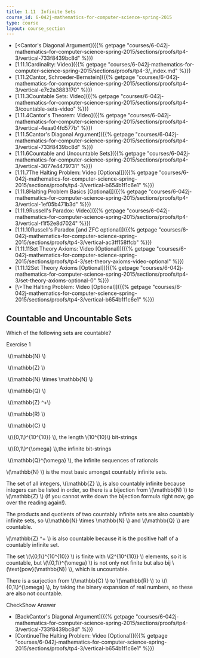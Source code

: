 ```yaml
---
title: 1.11  Infinite Sets
course_id: 6-042j-mathematics-for-computer-science-spring-2015
type: course
layout: course_section
---
```

*   [<Cantor's Diagonal Argument]({{% getpage "courses/6-042j-mathematics-for-computer-science-spring-2015/sections/proofs/tp4-3/vertical-733f8439bc8d" %}})
*   [1.11.1Cardinality: Video]({{% getpage "courses/6-042j-mathematics-for-computer-science-spring-2015/sections/proofs/tp4-3/_index.md" %}})
*   [1.11.2Cantor, Schroeder-Bernstein]({{% getpage "courses/6-042j-mathematics-for-computer-science-spring-2015/sections/proofs/tp4-3/vertical-e7c2a3883170" %}})
*   [1.11.3Countable Sets: Video]({{% getpage "courses/6-042j-mathematics-for-computer-science-spring-2015/sections/proofs/tp4-3/countable-sets-video" %}})
*   [1.11.4Cantor's Theorem: Video]({{% getpage "courses/6-042j-mathematics-for-computer-science-spring-2015/sections/proofs/tp4-3/vertical-4eaa04fd577b" %}})
*   [1.11.5Cantor's Diagonal Argument]({{% getpage "courses/6-042j-mathematics-for-computer-science-spring-2015/sections/proofs/tp4-3/vertical-733f8439bc8d" %}})
*   [1.11.6Countable and Uncountable Sets]({{% getpage "courses/6-042j-mathematics-for-computer-science-spring-2015/sections/proofs/tp4-3/vertical-3077e4479731" %}})
*   [1.11.7The Halting Problem: Video \[Optional\]]({{% getpage "courses/6-042j-mathematics-for-computer-science-spring-2015/sections/proofs/tp4-3/vertical-b654b1f1c6e1" %}})
*   [1.11.8Halting Problem Basics \[Optional\]]({{% getpage "courses/6-042j-mathematics-for-computer-science-spring-2015/sections/proofs/tp4-3/vertical-1ef05b471b3d" %}})
*   [1.11.9Russell's Paradox: Video]({{% getpage "courses/6-042j-mathematics-for-computer-science-spring-2015/sections/proofs/tp4-3/vertical-f1f52e8d7024" %}})
*   [1.11.10Russell's Paradox \[and ZFC optional\]]({{% getpage "courses/6-042j-mathematics-for-computer-science-spring-2015/sections/proofs/tp4-3/vertical-ac3ff158ffcb" %}})
*   [1.11.11Set Theory Axioms: Video \[Optional\]]({{% getpage "courses/6-042j-mathematics-for-computer-science-spring-2015/sections/proofs/tp4-3/set-theory-axioms-video-optional" %}})
*   [1.11.12Set Theory Axioms \[Optional\]]({{% getpage "courses/6-042j-mathematics-for-computer-science-spring-2015/sections/proofs/tp4-3/set-theory-axioms-optional-0" %}})
*   [\\>The Halting Problem: Video \[Optional\]]({{% getpage "courses/6-042j-mathematics-for-computer-science-spring-2015/sections/proofs/tp4-3/vertical-b654b1f1c6e1" %}})

Countable and Uncountable Sets
------------------------------

  

Which of the following sets are countable?

Exercise 1

&nbsp;\\(\\mathbb{N} \\)&nbsp;

&nbsp;\\(\\mathbb{Z} \\) &nbsp;

&nbsp;\\(\\mathbb{N} \\times \\mathbb{N} \\) &nbsp;

&nbsp;\\(\\mathbb{Q} \\)&nbsp;

&nbsp;\\(\\mathbb{Z} ^+\\)&nbsp;

&nbsp;\\(\\mathbb{R} \\)&nbsp;

&nbsp;\\(\\mathbb{C} \\)&nbsp;

&nbsp;\\(\\{0,1\\}^{10^{10}} \\), the length \\(10^{10}\\) bit-strings&nbsp;

&nbsp;\\(\\{0,1\\}^{\\omega} \\),the infinite bit-strings &nbsp;

&nbsp;\\(\\mathbb{Q}^{\\omega} \\), the infinite sequences of rationals&nbsp;

\\(\\mathbb{N} \\) is the most basic amongst countably infinite sets.

The set of all integers, \\(\\mathbb{Z} \\), is also countably infinite because integers can be listed in order, so there is a bijection from \\(\\mathbb{N} \\) to \\(\\mathbb{Z} \\) (if you cannot write down the bijection formula right now, go over the reading again!).

The products and quotients of two countably infinite sets are also countably infinite sets, so \\(\\mathbb{N} \\times \\mathbb{N} \\) and \\(\\mathbb{Q} \\) are countable.

\\(\\mathbb{Z} ^+ \\) is also countable because it is the positive half of a countably infinite set.

The set \\(\\{0,1\\}^{10^{10}} \\) is finite with \\(2^{10^{10}} \\) elements, so it is countable, but \\(\\{0,1\\}^{\\omega} \\) is not only not finite but also bij \\(\\text{pow}(\\mathbb{N}) \\), which is uncountable.

There is a surjection from \\(\\mathbb{C} \\) to \\(\\mathbb{R} \\) to \\(\\{0,1\\}^{\\omega} \\), by taking the binary expansion of real numbers, so these are also not countable.

CheckShow Answer

*   [BackCantor's Diagonal Argument]({{% getpage "courses/6-042j-mathematics-for-computer-science-spring-2015/sections/proofs/tp4-3/vertical-733f8439bc8d" %}})
*   [ContinueThe Halting Problem: Video \[Optional\]]({{% getpage "courses/6-042j-mathematics-for-computer-science-spring-2015/sections/proofs/tp4-3/vertical-b654b1f1c6e1" %}})